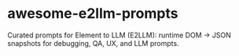 # awesome-e2llm-prompts
Curated prompts for Element to LLM (E2LLM): runtime DOM → JSON snapshots for debugging, QA, UX, and LLM prompts.

